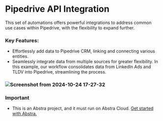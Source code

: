 # Pipedrive API Integration
This set of automations offers powerful integrations to address common use cases within Pipedrive, with the flexibility to expand further.

### Key Features:
- Effortlessly add data to Pipedrive CRM, linking and connecting various entities.
- Seamlessly integrate data from multiple sources for greater flexibility. In this example, our workflow consolidates data from LinkedIn Ads and TLDV into Pipedrive, streamlining the process.

### ![Screenshot from 2024-10-24 17-27-32](https://github.com/user-attachments/assets/491be445-7d09-49fb-973a-6a301d9d7182)

### Important
- This is an Abstra project, and it must run on Abstra Cloud. [Get started with Abstra.](https://docs.abstra.io)
